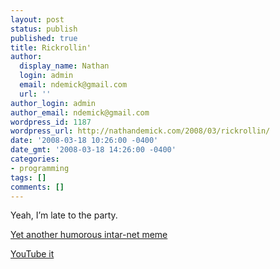 ```yaml
---
layout: post
status: publish
published: true
title: Rickrollin'
author:
  display_name: Nathan
  login: admin
  email: ndemick@gmail.com
  url: ''
author_login: admin
author_email: ndemick@gmail.com
wordpress_id: 1187
wordpress_url: http://nathandemick.com/2008/03/rickrollin/
date: '2008-03-18 10:26:00 -0400'
date_gmt: '2008-03-18 14:26:00 -0400'
categories:
- programming
tags: []
comments: []
---
```

<p>Yeah, I&#8217;m late to the party. </p>
<p><a href="http://en.wikipedia.org/wiki/Never_Gonna_Give_You_Up" title="Yet another humorous intar-net meme">Yet another humorous intar-net meme</a></p>
<p><a href="http://youtube.com/watch?v=eBGIQ7ZuuiU" title="YouTube it">YouTube it</a></p>

